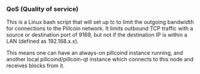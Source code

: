 ### QoS (Quality of service) ###

This is a Linux bash script that will set up tc to limit the outgoing bandwidth for connections to the Pillcoin network. It limits outbound TCP traffic with a source or destination port of 9169, but not if the destination IP is within a LAN (defined as 192.168.x.x).

This means one can have an always-on pillcoind instance running, and another local pillcoind/pillcoin-qt instance which connects to this node and receives blocks from it.
